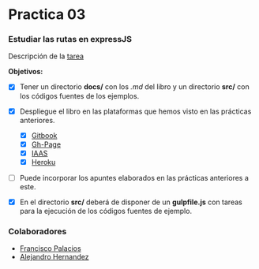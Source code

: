 Practica 03
===
### Estudiar las rutas en expressJS
Descripción de la [tarea](https://casianorodriguezleon.gitbooks.io/ull-esit-1617/practicas/practicalearningrouting.html)

**Objetivos:**

- [x] Tener un directorio **docs/** con los *.md* del libro y un directorio **src/** con los códigos fuentes de los ejemplos.

- [x] Despliegue el libro en las plataformas que hemos visto en las prácticas anteriores.
  - [x] [Gitbook](https://franjpr.gitbooks.io/rutas-expressjs/content/)
  - [x] [Gh-Page](https://ull-esit-pl-1617.github.io/estudiar-las-rutas-en-expressjs-fran-ale/)
  - [X] [IAAS](http://10.6.129.208:8080/)
  - [x] [Heroku](https://rutas-expresjs.herokuapp.com/)

- [ ] Puede incorporar los apuntes elaborados en las prácticas anteriores a este.

- [x] En el directorio **src/** deberá de disponer de un **gulpfile.js** con tareas para la ejecución de los códigos fuentes de ejemplo.

### Colaboradores
- [Francisco Palacios](http://franjpr.github.io)
- [Alejandro Hernandez](http://alehdezp.github.io)
